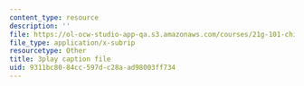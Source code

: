 ```yaml
---
content_type: resource
description: ''
file: https://ol-ocw-studio-app-qa.s3.amazonaws.com/courses/21g-101-chinese-i-regular-fall-2014/9311bc8084cc597dc28aad98003ff734_fRWCYq5qxL4.srt
file_type: application/x-subrip
resourcetype: Other
title: 3play caption file
uid: 9311bc80-84cc-597d-c28a-ad98003ff734
---
```

